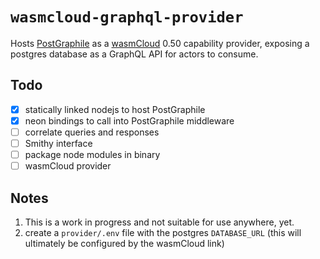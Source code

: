 # `wasmcloud-graphql-provider`

Hosts [PostGraphile](https://graphile.org) as a [wasmCloud](https://wasmcloud.dev) 0.50 capability provider, exposing a postgres database as a GraphQL API for actors to consume.

## Todo

- [x] statically linked nodejs to host PostGraphile
- [x] neon bindings to call into PostGraphile middleware
- [ ] correlate queries and responses
- [ ] Smithy interface
- [ ] package node modules in binary
- [ ] wasmCloud provider

## Notes

1. This is a work in progress and not suitable for use anywhere, yet.
2. create a `provider/.env` file with the postgres `DATABASE_URL` (this will ultimately be configured by the wasmCloud link)
